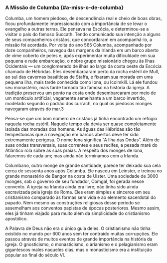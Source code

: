 ### A Missão de Columba {#a-miss-o-de-columba}

Columba, um homem piedoso, de descendência real e cheio de boas obras, ficou profundamente impressionado com a importância de se levar o evangelho a outras terras. Ele pensava na Escócia, e determinou-se a visitar o país do famoso Succath. Tendo comunicado sua intenção a alguns de seus companheiros cristãos, que concordaram em acompanhá-lo, a missão foi acordada. Por volta do ano 565 Columba, acompanhado por doze companheiros, navegou das margens da Irlanda em um barco aberto de vime coberto de peles e, após experimentar muita dificuldade em sua pequena e rude embarcação, o nobre grupo missionário chegou às Ilhas Ocidentais — um conglomerado de ilhas ao largo da costa oeste da Escócia chamado de Hébridas. Eles desembarcaram perto da rocha estéril de Mull, ao sul das cavernas basálticas de Staffa, e fixaram sua morada em uma pequena ilha, mais tarde conhecida como Iona, ou Icolmkill. Lá ele fundou seu monastério, mais tarde tornado tão famoso na história da igreja. A tradição preservou um ponto na costa onde desembarcaram por meio de um montículo artificial, vagamente semelhante a um barco invertido, modelado segundo o padrão dos currach, no qual os piedosos monges navegaram através do mar.3

Pensa-se que um bom número de cristãos já tinha encontrado um refúgio naquela rocha estéril. Naquele tempo ela devia ser quase completamente isolada das moradas dos homens. As águas das Hébridas são tão tempestuosas que a navegação em barcos abertos deve ter sido extremamente perigosa. O nome Iona significa “A Ilha das Ondas”. Além de suas ondas transversais, suas correntes e seus recifes, a pesada maré do Atlântico rola sobre as suas praias. A respeito dos monges de Iona, falaremos de cada um; mas ainda não terminamos com a Irlanda.

Columbano, outro monge de grande santidade, parece ter deixado sua cela cerca de sessenta anos após Columba. Ele nasceu em Leinster, e treinou no grande monastério de Bangor na costa de Ulster. Uma sociedade de 3000 monges, sob o governo de seu fundador, Comgal, foi gerada nesse convento. A igreja na Irlanda ainda era livre; não tinha sido ainda escravizada pela igreja de Roma. Eles eram simples e sinceros em seu cristianismo comparado às formas sem vida e ao elemento sacerdotal do papado. Nem mesmo as construções religiosas desse período se assemelham aos conventos papistas de épocas posteriores. Mesmo assim, eles já tinham viajado para muito além da simplicidade do cristianismo apostólico.

A Palavra de Deus não era o único guia deles. O cristianismo não tinha existido no mundo por 600 anos sem ter contraído muitas corrupções. Ele passou através de muitos eventos de grande importância na história da igreja. O gnosticismo, o monasticismo, o arianismo e o pelagianismo eram gigantescos males naqueles dias; mas o monasticismo era a instituição popular ao final do século VI.